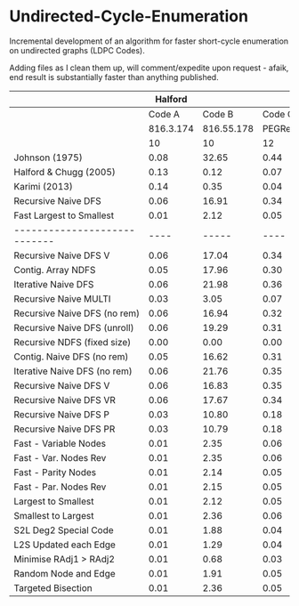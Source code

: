 # Undirected-Cycle-Enumeration
Incremental development of an algorithm for faster short-cycle enumeration on undirected graphs (LDPC Codes).

Adding files as I clean them up, will comment/expedite upon request - afaik, end result is substantially faster than anything published. 

|                              | Halford   |            |               |                 | Karimi           |                |                 |                   |
| ---------------------------- | --------- | ---------- | ------------- | --------------- | ---------------- | -------------- | --------------- | ----------------- |
|| Code A    | Code B     | Code C        | Code D          | Code A           | Code B         | Code C          | Code D            |
|                              | 816.3.174 | 816.55.178 | PEGReg252x504 | PEGirReg252x504 | PEGirReg504x1008 | PEGReg504x1008 | 8000.4000.3.483 | 10000.10000.3.631 |
|                              | 10        | 10         | 12            | 10              | 10               | 14             | 10              | 10                |
| Johnson (1975)               | 0.08 | 32.65 | 0.44 | 49.15 | 91.29 | 8.74 | 1.95  | 5.43   |
| Halford & Chugg (2005)       | 0.13 | 0.12  | 0.07 | 0.04  | 0.21  | 0.29 | 51.69 | 870.82 |
| Karimi (2013)                | 0.14 | 0.35  | 0.04 | 0.07  | 0.35  | 0.20 | 23.14 | 331.80 |
| Recursive Naive DFS          | 0.06 | 16.91 | 0.34 | 34.41 | 65.01 | 6.19 | 1.09  | 3.72   |
| Fast Largest to Smallest     | 0.01 | 2.12  | 0.05 | 1.06  | 2.16  | 0.98 | 0.20  | 0.84   |
| ---------------------------- | ---- | ----- | ---- | ----- | ----- | ---- | ----- | ------ |
| Recursive Naive DFS V        | 0.06 | 17.04 | 0.34 | 34.33 | 64.67 | 6.38 | 1.09  | 3.67   |
| Contig. Array NDFS           | 0.05 | 17.96 | 0.30 | 31.44 | 60.29 | 5.50 | 0.79  | 2.09   |
| Iterative Naive DFS          | 0.06 | 21.98 | 0.36 | 39.97 | 75.10 | 6.58 | 0.88  | 2.14   |
| Recursive Naive MULTI        | 0.03 | 3.05  | 0.07 | 5.72  | 10.32 | 1.01 | 0.40  | 1.17   |
| Recursive Naive DFS (no rem) | 0.06 | 16.94 | 0.32 | 34.80 | 65.78 | 6.20 | 1.12  | 3.68   |
| Recursive Naive DFS (unroll) | 0.06 | 19.29 | 0.31 | 43.37 | 87.31 | 6.06 | 1.04  | 3.46   |
| Recursive NDFS (fixed size)  | 0.00 | 0.00  | 0.00 | 0.00  | 0.00  | 0.00 | 0.00  | 3.43   |
| Contig. Naive DFS (no rem)   | 0.05 | 16.62 | 0.31 | 34.68 | 65.78 | 5.61 | 0.71  | 1.90   |
| Iterative Naive DFS (no rem) | 0.06 | 21.76 | 0.35 | 41.78 | 78.16 | 6.38 | 0.78  | 1.91   |
| Recursive Naive DFS V        | 0.06 | 16.83 | 0.35 | 35.94 | 65.49 | 6.38 | 1.10  | 3.71   |
| Recursive Naive DFS VR       | 0.06 | 17.67 | 0.34 | 6.31  | 12.11 | 6.34 | 1.17  | 3.75   |
| Recursive Naive DFS P        | 0.03 | 10.80 | 0.18 | 13.74 | 28.59 | 3.38 | 0.75  | 2.37   |
| Recursive Naive DFS PR       | 0.03 | 10.79 | 0.18 | 14.19 | 26.08 | 3.52 | 0.72  | 2.40   |
| Fast - Variable Nodes        | 0.01 | 2.35  | 0.06 | 2.99  | 6.25  | 1.11 | 0.23  | 0.92   |
| Fast - Var. Nodes Rev        | 0.01 | 2.35  | 0.06 | 1.04  | 2.16  | 1.08 | 0.24  | 0.92   |
| Fast - Parity Nodes          | 0.01 | 2.14  | 0.05 | 1.78  | 3.78  | 1.07 | 0.21  | 0.83   |
| Fast - Par. Nodes Rev        | 0.01 | 2.15  | 0.05 | 1.81  | 3.69  | 1.09 | 0.22  | 0.85   |
| Largest to Smallest          | 0.01 | 2.12  | 0.05 | 1.06  | 2.16  | 0.98 | 0.20  | 0.84   |
| Smallest to Largest          | 0.01 | 2.36  | 0.06 | 3.21  | 6.68  | 1.11 | 0.22  | 0.90   |
| S2L Deg2 Special Code        | 0.01 | 1.88  | 0.04 | 1.36  | 2.88  | 0.78 | 0.14  | 0.62   |
| L2S Updated each Edge        | 0.01 | 1.29  | 0.04 | 0.69  | 1.41  | 0.65 | 0.14  | 0.57   |
| Minimise RAdj1 > RAdj2       | 0.01 | 0.68  | 0.03 | 0.58  | 1.20  | 0.58 | 0.10  | 0.36   |
| Random Node and Edge         | 0.01 | 1.91  | 0.05 | 2.13  | 4.42  | 1.08 | 0.21  | 0.81   |
| Targeted Bisection           | 0.01 | 2.36  | 0.05 | 3.00  | 6.13  | 0.98 | 0.21  | 0.79   |
